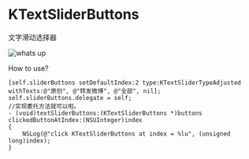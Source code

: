 KTextSliderButtons
==================

文字滑动选择器


![whats up](https://raw.github.com/kylescript/KTextSliderButtons/master/whats.png)

How to use?

    [self.sliderButtons setDefaultIndex:2 type:KTextSliderTypeAdjusted withTexts:@"原创", @"转发微博", @"全部", nil];
    self.sliderButtons.delegate = self;
    //实现委托方法就可以啦。
    - (void)textSliderButtons:(KTextSliderButtons *)buttons clickedButtonAtIndex:(NSUInteger)index
    {
        NSLog(@"click KTextSliderButtons at index = %lu", (unsigned long)index);
    }

